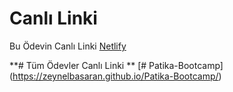 
# Canlı Linki

Bu Ödevin Canlı Linki [Netlify](https://starwarsz.netlify.app/)





**# Tüm Ödevler Canlı Linki **
[# Patika-Bootcamp] (https://zeynelbasaran.github.io/Patika-Bootcamp/)
